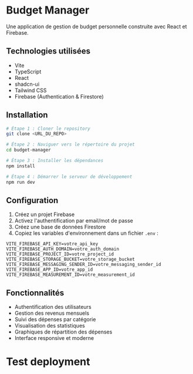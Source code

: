 # Budget Manager

Une application de gestion de budget personnelle construite avec React et Firebase.

## Technologies utilisées

- Vite
- TypeScript
- React
- shadcn-ui
- Tailwind CSS
- Firebase (Authentication & Firestore)

## Installation

```sh
# Étape 1 : Cloner le repository
git clone <URL_DU_REPO>

# Étape 2 : Naviguer vers le répertoire du projet
cd budget-manager

# Étape 3 : Installer les dépendances
npm install

# Étape 4 : Démarrer le serveur de développement
npm run dev
```

## Configuration

1. Créez un projet Firebase
2. Activez l'authentification par email/mot de passe
3. Créez une base de données Firestore
4. Copiez les variables d'environnement dans un fichier `.env` :
```
VITE_FIREBASE_API_KEY=votre_api_key
VITE_FIREBASE_AUTH_DOMAIN=votre_auth_domain
VITE_FIREBASE_PROJECT_ID=votre_project_id
VITE_FIREBASE_STORAGE_BUCKET=votre_storage_bucket
VITE_FIREBASE_MESSAGING_SENDER_ID=votre_messaging_sender_id
VITE_FIREBASE_APP_ID=votre_app_id
VITE_FIREBASE_MEASUREMENT_ID=votre_measurement_id
```

## Fonctionnalités

- Authentification des utilisateurs
- Gestion des revenus mensuels
- Suivi des dépenses par catégorie
- Visualisation des statistiques
- Graphiques de répartition des dépenses
- Interface responsive et moderne
# Test deployment
